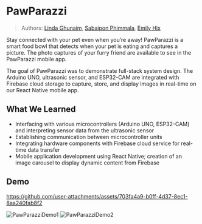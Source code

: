 # PawParazzi
> Authors: [Linda Ghunaim](https://github.com/lindgh), [Sabaipon Phimmala](https://github.com/bphimmala), [Emily Hix](https://github.com/emilyhix)

Stay connected with your pet even when you’re away! PawParazzi is a smart food bowl that detects when your pet is eating and captures a picture. The photo captures of your furry friend are available to see in the PawParazzi mobile app.

The goal of PawParazzi was to demonstrate full-stack system design. The Arduino UNO, ultrasonic sensor, and ESP32-CAM are integrated with Firebase cloud storage to capture, store, and display images in real-time on our React Native mobile app.

 ## What We Learned
- Interfacing with various microcontrollers (Arduino UNO, ESP32-CAM) and interpreting sensor data from the ultrasonic sensor
- Establishing communication between microcontroller units
- Integrating hardware components with Firebase cloud service for real-time data transfer
- Mobile application development using React Native; creation of an image carousel to display dynamic content from Firebase
  
 ## Demo
https://github.com/user-attachments/assets/703fa4a9-b0ff-4d37-8ec1-8aa240fab8f2

![PawParazziDemo1](https://github.com/user-attachments/assets/31bff426-ec63-4d49-9ceb-e477e1023a15)
![PawParazziDemo2](https://github.com/user-attachments/assets/64e9d89d-01ec-409e-9d9e-4bf5f2c406a1)
